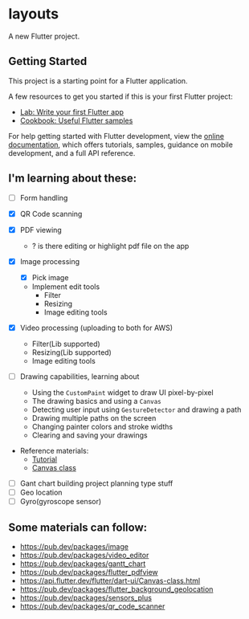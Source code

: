 # layouts

A new Flutter project.

## Getting Started

This project is a starting point for a Flutter application.

A few resources to get you started if this is your first Flutter project:

- [Lab: Write your first Flutter app](https://docs.flutter.dev/get-started/codelab)
- [Cookbook: Useful Flutter samples](https://docs.flutter.dev/cookbook)

For help getting started with Flutter development, view the
[online documentation](https://docs.flutter.dev/), which offers tutorials,
samples, guidance on mobile development, and a full API reference.

## I'm learning about these:
- [ ] Form handling
- [x] QR Code scanning
- [x] PDF viewing
  - ? is there editing or highlight pdf file on the app
- [x] Image processing
  - [x] Pick image
  - Implement edit tools
    - Filter
    - Resizing
    - Image editing tools
- [x] Video processing (uploading to both for AWS)
  - Filter(Lib supported)
  - Resizing(Lib supported)
  - Image editing tools

- [ ] Drawing capabilities, learning about
  - Using the `CustomPaint` widget to draw UI pixel-by-pixel
  - The drawing basics and using a `Canvas`
  - Detecting user input using `GestureDetector` and drawing a path
  - Drawing multiple paths on the screen
  - Changing painter colors and stroke widths
  - Clearing and saving your drawings

- Reference materials:
  - [Tutorial](https://www.kodeco.com/25237210-building-a-drawing-app-in-flutter)
  - [Canvas class](https://api.flutter.dev/flutter/dart-ui/Canvas-class.html#instance-methods)

- [ ] Gant chart building project planning type stuff
- [ ] Geo location
- [ ] Gyro(gyroscope sensor)

## Some materials can follow:
- https://pub.dev/packages/image
- https://pub.dev/packages/video_editor
- https://pub.dev/packages/gantt_chart
- https://pub.dev/packages/flutter_pdfview
- https://api.flutter.dev/flutter/dart-ui/Canvas-class.html
- https://pub.dev/packages/flutter_background_geolocation
- https://pub.dev/packages/sensors_plus
- https://pub.dev/packages/qr_code_scanner
